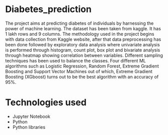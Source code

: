# Diabetes_prediction
The project aims at predicting diabetes of individuals by harnessing the power of machine learning. The dataset has been taken from kaggle. It has 1 lakh rows and 9 columns.
The methodology used in the project begins with data collection from Kaggle website, after that data preprocessing has been done followed by exploratory data analysis where univariate analysis is performed through histogram, count plot, box plot and bivariate analysis through heatmap showing correlation between variables. Different sampling techniques has been used to balance the classes. Four different ML algorithms such as Logistic Regression, Random Forest, Extreme Gradient Boosting and Support Vector Machines out of which, Extreme Gradient Boosting (XGboost) turns out to be the best algorithm with an accuracy of 95%.
# Technologies used
- Jupyter Notebook
- Python
- Python libraries
